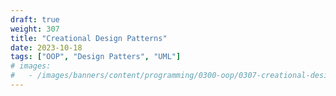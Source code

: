 ```yaml
---
draft: true
weight: 307
title: "Creational Design Patterns"
date: 2023-10-18
tags: ["OOP", "Design Patters", "UML"]
# images:
#   - /images/banners/content/programming/0300-oop/0307-creational-design-patternspng
---
```

